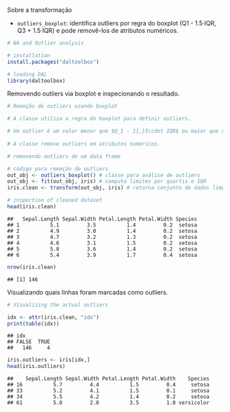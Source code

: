 Sobre a transformação
- `outliers_boxplot`: identifica outliers por regra do boxplot (Q1 - 1.5·IQR, Q3 + 1.5·IQR) e pode removê-los de atributos numéricos.


``` r
# NA and Outlier analysis

# installation 
install.packages("daltoolbox")

# loading DAL
library(daltoolbox) 
```

Removendo outliers via boxplot e inspecionando o resultado.

``` r
# Remoção de outliers usando boxplot

# A classe utiliza a regra do boxplot para definir outliers.

# Um outlier é um valor menor que $Q_1 - 1{,}5\cdot IQR$ ou maior que $Q_3 + 1{,}5\cdot IQR$.
 
# A classe remove outliers em atributos numéricos.

# removendo outliers de um data frame

# código para remoção de outliers
out_obj <- outliers_boxplot() # classe para análise de outliers
out_obj <- fit(out_obj, iris) # computa limites por quartis e IQR
iris.clean <- transform(out_obj, iris) # retorna conjunto de dados limpo

# inspection of cleaned dataset
head(iris.clean)
```

```
##   Sepal.Length Sepal.Width Petal.Length Petal.Width Species
## 1          5.1         3.5          1.4         0.2  setosa
## 2          4.9         3.0          1.4         0.2  setosa
## 3          4.7         3.2          1.3         0.2  setosa
## 4          4.6         3.1          1.5         0.2  setosa
## 5          5.0         3.6          1.4         0.2  setosa
## 6          5.4         3.9          1.7         0.4  setosa
```

``` r
nrow(iris.clean)
```

```
## [1] 146
```

Visualizando quais linhas foram marcadas como outliers.

``` r
# Visualizing the actual outliers

idx <- attr(iris.clean, "idx")
print(table(idx))
```

```
## idx
## FALSE  TRUE 
##   146     4
```

``` r
iris.outliers <- iris[idx,]
head(iris.outliers)
```

```
##    Sepal.Length Sepal.Width Petal.Length Petal.Width    Species
## 16          5.7         4.4          1.5         0.4     setosa
## 33          5.2         4.1          1.5         0.1     setosa
## 34          5.5         4.2          1.4         0.2     setosa
## 61          5.0         2.0          3.5         1.0 versicolor
```
